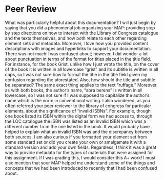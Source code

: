 # **Peer Review**  
What was particularly helpful about this documentation? I will just begin by saying that you did a phenomenal job organizing your MAP: providing step by step directions on how to interact with the Library of Congress catalogue and the texts themselves, and how both relate to each other regarding element sets and metadata. Moreover, I love how you provided content descriptions with images and hyperlinks to support your documentation. There was not much I was confused about; however, I did wonder a lot about punctuation in terms of the format for titles placed in the title field. For instance, for the book Grist, unlike how I just wrote the title, on the cover of the book it is written in all lowercase “grist” and its subtitle is written in all caps, so I was not sure how to format the title in the title field given my confusion regarding the aforestated. Also, how should the title and subtitle be separated? The same exact thing applies to the text “ruffage.” Moreover, as with both books, the author’s name, “abra berens” is written in all lowercase, so I was not sure if I was supposed to capitalize the author’s name which is the norm in conventional writing. I also wondered, as you often referred your peer reviewer to the library of congress for particular elements, about the significance of “invalid ISBNs”. For example, though one book listed its ISBN within the digital form we had access to, through the LOC catalogue the ISBN was listed as an invalid ISBN which was a different number from the one listed in the book. It would probably have helped to explain what an invalid ISBN was and the discrepancy between both sources. I am also curious if you formatted your element set from some standard set or did you create your own or amalgamate it with a standard version and add your own fields. Regardless, I think it was a great way to provide metadata for the types of materials that were assigned for this assignment. If I was grading this, I would consider this A+ work! I must also mention that your MAP helped me understand some of the things and concepts that we had been introduced to recently that I had been confused about.

